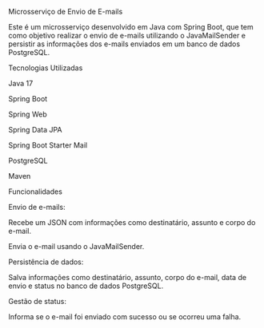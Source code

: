Microsserviço de Envio de E-mails

Este é um microsserviço desenvolvido em Java com Spring Boot, que tem como objetivo realizar o envio de e-mails utilizando o JavaMailSender e persistir as informações dos e-mails enviados em um banco de dados PostgreSQL.

Tecnologias Utilizadas

Java 17

Spring Boot

Spring Web

Spring Data JPA

Spring Boot Starter Mail

PostgreSQL

Maven

Funcionalidades

Envio de e-mails:

Recebe um JSON com informações como destinatário, assunto e corpo do e-mail.

Envia o e-mail usando o JavaMailSender.

Persistência de dados:

Salva informações como destinatário, assunto, corpo do e-mail, data de envio e status no banco de dados PostgreSQL.

Gestão de status:

Informa se o e-mail foi enviado com sucesso ou se ocorreu uma falha.
